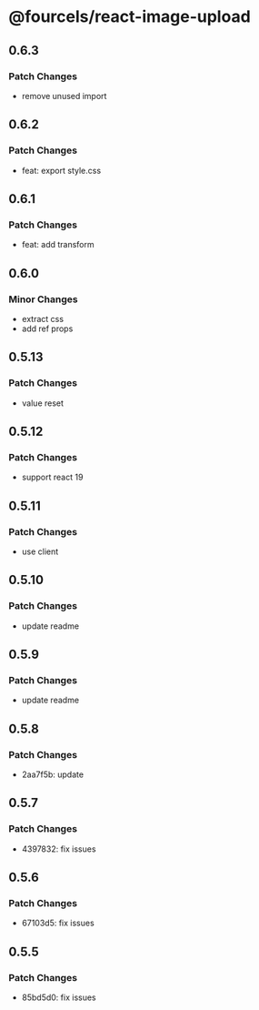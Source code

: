 # @fourcels/react-image-upload

## 0.6.3

### Patch Changes

- remove unused import

## 0.6.2

### Patch Changes

- feat: export style.css

## 0.6.1

### Patch Changes

- feat: add transform

## 0.6.0

### Minor Changes

- extract css
- add ref props

## 0.5.13

### Patch Changes

- value reset

## 0.5.12

### Patch Changes

- support react 19

## 0.5.11

### Patch Changes

- use client

## 0.5.10

### Patch Changes

- update readme

## 0.5.9

### Patch Changes

- update readme

## 0.5.8

### Patch Changes

- 2aa7f5b: update

## 0.5.7

### Patch Changes

- 4397832: fix issues

## 0.5.6

### Patch Changes

- 67103d5: fix issues

## 0.5.5

### Patch Changes

- 85bd5d0: fix issues
